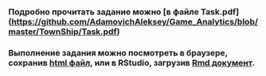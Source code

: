 ### Подробно прочитать задание можно [в файле Task.pdf] (https://github.com/AdamovichAleksey/Game_Analytics/blob/master/TownShip/Task.pdf)
### Выполнение задания можно посмотреть в браузере, сохранив [html файл](https://github.com/AdamovichAleksey/Game_Analytics/blob/master/TownShip/Analysis.html), или в RStudio, загрузив [Rmd документ](https://github.com/AdamovichAleksey/Game_Analytics/blob/master/TownShip/Analysis.Rmd).
